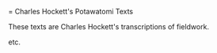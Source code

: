 = Charles Hockett's Potawatomi Texts

These texts are Charles Hockett's transcriptions of fieldwork.

etc.
